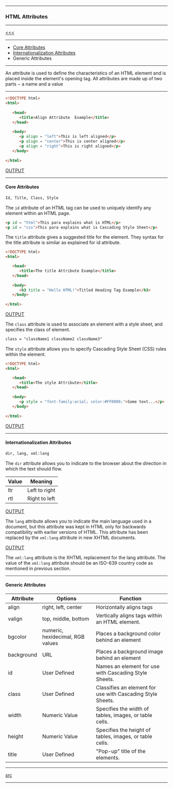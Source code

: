 
---

### HTML Attributes

---

[<<<]()

---

* <a href="#01">Core Attributes</a>
* <a href="#02">Internationalization Attributes</a>
* <a rhef="#03">Generic Attributes</a>


---

An attribute is used to define the characteristics of an HTML element and is placed inside the element's opening tag. All attributes are 
made up of two parts − a name and a value

---

```html
<!DOCTYPE html> 
<html>
 
   <head> 
      <title>Align Attribute  Example</title> 
   </head>
	
   <body> 
      <p align = "left">This is left aligned</p> 
      <p align = "center">This is center aligned</p> 
      <p align = "right">This is right aligned</p> 
   </body>
	
</html>
```

[OUTPUT](http://htmlpreview.github.io/?https://github.com/ttltrk/WEB/blob/master/BHM/05/05_01.HTML)

---

<h4 id="01">Core Attributes</h4>

```html
Id, Title, Class, Style
```

The ```id``` attribute of an HTML tag can be used to uniquely identify any element within an HTML page.

```html
<p id = "html">This para explains what is HTML</p>
<p id = "css">This para explains what is Cascading Style Sheet</p>
```

The ```title``` attribute gives a suggested title for the element. They syntax for the title attribute is similar as explained for id 
attribute.

```html
<!DOCTYPE html>
<html>

   <head>
      <title>The title Attribute Example</title>
   </head>
	
   <body>
      <h3 title = "Hello HTML!">Titled Heading Tag Example</h3>
   </body>
	
</html>
```

[OUTPUT](http://htmlpreview.github.io/?https://github.com/ttltrk/WEB/blob/master/BHM/05/05_02.HTML)

The ```class``` attribute is used to associate an element with a style sheet, and specifies the class of element.

```html
class = "className1 className2 className3"
```

The ```style``` attribute allows you to specify Cascading Style Sheet (CSS) rules within the element.

```html
<!DOCTYPE html>
<html>

   <head>
      <title>The style Attribute</title>
   </head>
	
   <body>
      <p style = "font-family:arial; color:#FF0000;">Some text...</p>
   </body>
	
</html>
```

[OUTPUT](http://htmlpreview.github.io/?https://github.com/ttltrk/WEB/blob/master/BHM/05/05_03.HTML)

---

<h4 id="02">Internationalization Attributes</h4>

```html
dir, lang, xml:lang
```

The ```dir``` attribute allows you to indicate to the browser about the direction in which the text should flow. 

|Value|Meaning|
|----|----|
|ltr|Left to right|
|rtl|Right to left|

[OUTPUT](http://htmlpreview.github.io/?https://github.com/ttltrk/WEB/blob/master/BHM/05/05_04.HTML)

The ```lang``` attribute allows you to indicate the main language used in a document, but this attribute was kept in HTML only for 
backwards compatibility with earlier versions of HTML. This attribute has been replaced by the ```xml:lang``` attribute in new XHTML 
documents.

[OUTPUT](http://htmlpreview.github.io/?https://github.com/ttltrk/WEB/blob/master/BHM/05/05_05.HTML)

The ```xml:lang``` attribute is the XHTML replacement for the lang attribute. The value of the ```xml:lang``` attribute should be an 
ISO-639 
country code as mentioned in previous section.

---

<h4 id="03">Generic Attributes</h4>

|Attribute|Options|Function|
|---------|-------|--------|
|align	|right, left, center|	Horizontally aligns tags|
|valign	|top, middle, bottom|	Vertically aligns tags within an HTML element.|
|bgcolor|	numeric, hexidecimal, RGB values|	Places a background color behind an element|
|background|	URL|	Places a background image behind an element|
|id	|User Defined|	Names an element for use with Cascading Style Sheets.|
|class	|User Defined|	Classifies an element for use with Cascading Style Sheets.|
|width	|Numeric Value|	Specifies the width of tables, images, or table cells.|
|height	|Numeric Value|	Specifies the height of tables, images, or table cells.|
|title	|User Defined|	"Pop-up" title of the elements.|

---

[src](https://github.com/ttltrk/WEB/blob/master/BHM/BHM.MD)

---
